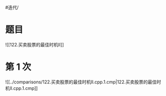 #迭代/

# 题目

![[122.买卖股票的最佳时机II]]

# 第 1 次

![[../comparisons/122.买卖股票的最佳时机II.cpp.1.cmp|122.买卖股票的最佳时机II.cpp.1.cmp]]